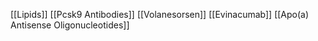 [[Lipids]]
[[Pcsk9 Antibodies]]
[[Volanesorsen]]
[[Evinacumab]]
[[Apo(a) Antisense Oligonucleotides]]
